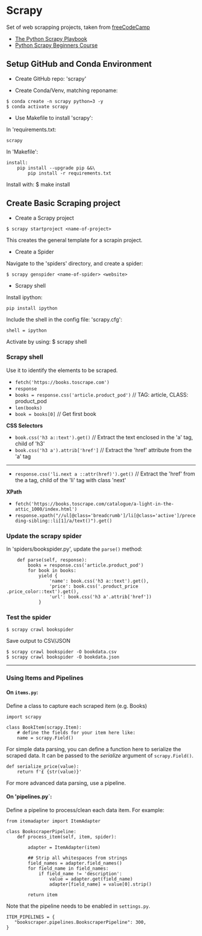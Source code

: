 # Scrapy

Set of web scrapping projects, taken from [freeCodeCamp](https://www.youtube.com/watch?v=mBoX_JCKZTE)

- [The Python Scrapy Playbook](https://scrapeops.io/python-scrapy-playbook/)
- [Python Scrapy Beginners Course](https://thepythonscrapyplaybook.com/freecodecamp-beginner-course/)

## Setup GitHub and Conda Environment

* Create GitHub repo: 'scrapy'

* Create Conda/Venv, matching reponame: 
```
$ conda create -n scrapy python=3 -y
$ conda activate scrapy
```

* Use Makefile to install 'scrapy':

In 'requirements.txt:
```
scrapy
```

In 'Makefile':
```
install:
    pip install --upgrade pip &&\
        pip install -r requirements.txt
```

Install with: $ make install


## Create Basic Scraping project

- Create a Scrapy project

```
$ scrapy startproject <name-of-project>
```

This creates the general template for a scrapin project.


- Create a Spider

Navigate to the 'spiders' directory, and create a spider:

```
$ scrapy genspider <name-of-spider> <website>
```

- Scrapy shell

Install ipython:

```
pip install ipython
```

Include the shell in the config file: 'scrapy.cfg':
```
shell = ipython
```

Activate by using: $ scrapy shell

### Scrapy shell

Use it to identify the elements to be scraped.

- `fetch('https://books.toscrape.com')`
- `response`
- `books = response.css('article.product_pod')`  // TAG: article, CLASS: product_pod
- `len(books)`
- `book = books[0]`  // Get first book

**CSS Selectors**

- `book.css('h3 a::text').get()`  // Extract the text enclosed in the 'a' tag, child of 'h3'
- `book.css('h3 a').attrib['href']`  // Extract the 'href' attribute from the 'a' tag
---
- `response.css('li.next a ::attr(href)').get()`  // Extract the 'href' from the a tag, child of the 'li' tag with class 'next'

**XPath**

- `fetch('https://books.toscrape.com/catalogue/a-light-in-the-attic_1000/index.html')`
- `response.xpath("//ul[@class='breadcrumb']/li[@class='active']/preceding-sibling::li[1]/a/text()").get()`

### Update the scrapy spider

In 'spiders/bookspider.py', update the `parse()` method:

```
    def parse(self, response):
        books = response.css('article.product_pod')
        for book in books:
            yield {
                'name': book.css('h3 a::text').get(),
                'price': book.css('.product_price .price_color::text').get(),
                'url': book.css('h3 a'.attrib['href'])
            }
```

### Test the spider

```
$ scrapy crawl bookspider
```

Save output to CSV/JSON

```
$ scrapy crawl bookspider -O bookdata.csv
$ scrapy crawl bookspider -O bookdata.json
```

---

### Using **Items** and **Pipelines**


#### On `items.py`:

Define a class to capture each scraped item (e.g. Books)

```
import scrapy

class BookItem(scrapy.Item):
    # define the fields for your item here like:
    name = scrapy.Field()
```

For simple data parsing, you can define a function here to serialize the scraped data. It can be passed to the *serialize* argument of `scrapy.Field()`.

```
def serialize_price(value):
    return f'£ {str(value)}'
```

For more advanced data parsing, use a pipeline.

#### On 'pipelines.py`:

Define a pipeline to process/clean each data item. For example:

```
from itemadapter import ItemAdapter

class BookscraperPipeline:
    def process_item(self, item, spider):

        adapter = ItemAdapter(item)

        ## Strip all whitespaces from strings
        field_names = adapter.field_names()
        for field_name in field_names:
            if field_name != 'description':
                value = adapter.get(field_name)
                adapter[field_name] = value[0].strip()

        return item
```

Note that the pipeline needs to be enabled in `settings.py`.

```
ITEM_PIPELINES = {
   "bookscraper.pipelines.BookscraperPipeline": 300,
}
```



